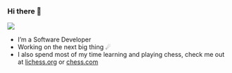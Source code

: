 ### Hi there 👋
<img src="https://enjle1r4ff7hltp.m.pipedream.net" /></h3>
- I’m a Software Developer
- Working on the next big thing ☄
- I also spend most of my time learning and playing chess, check me out at [lichess.org](https://lichess.org/@/Hopertz) or [chess.com](https://www.chess.com/member/hopertz)

<br>




